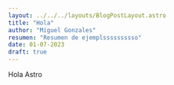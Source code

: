 ```yaml
---
layout: ../../../layouts/BlogPostLayout.astro
title: "Hola"
author: "Miguel Gonzales"
resumen: "Resumen de ejemplssssssssso"
date: 01-07-2023
draft: true
---
```


Hola Astro
